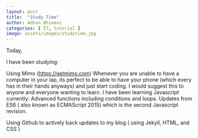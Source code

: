 ```yaml
---
layout: post
title:  "Study Time"
author: Adnan Bhimani
categories: [ IT, tutorial ]
image: assets/images/studytime.jpg
---
```

Today,

I have been studying:

Using Mimo (https://getmimo.com)
Whenever you are unable to have a computer in your lap, its perfect to be able to have your phone (which every has in their hands anyways) and just start coding. I would suggest this to anyone and everyone wanting to learn. 
I have been learning Javascript currently:
Advanced functions including conditions and loops.
Updates from ES6 ( also known as ECMAScript 2015) which is the second Javascript revision.


Using Github to actively back updates to my blog ( using Jekyll, HTML, and CSS )
